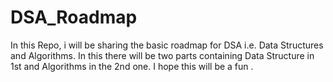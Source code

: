 # DSA_Roadmap
In this Repo, i will be sharing the basic roadmap for DSA i.e. Data Structures and Algorithms. In this there will be two parts containing Data Structure  in 1st and  Algorithms in the 2nd one. I hope this will be a fun .
